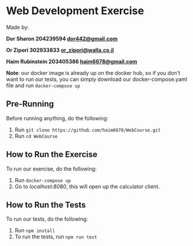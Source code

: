 # Web Development Exercise
Made by:

**Dor Sharon 204239594 dor442@gmail.com**

**Or Zipori 302933833 or_zipori@walla.co.il**

**Haim Rubinstein 203405386 haim6678@gmail.com**

**Note**: our docker image is already up on the docker hub, so if you don't want to run our tests, you can simply download our docker-compose.yaml file and run `docker-compose up`

## Pre-Running
Before running anything, do the following:
 1. Run `git clone https://github.com/haim6678/WebCourse.git`
 2. Run `cd WebCourse`

## How to Run the Exercise
To run our exercise, do the following:
 1. Run `docker-compose up`
 2. Go to *localhost:8080*, this will open up the calculator client.

## How to Run the Tests
To run our tests, do the following:

 1. Run `npm install`
 2. To run the tests, run `npm run test`
